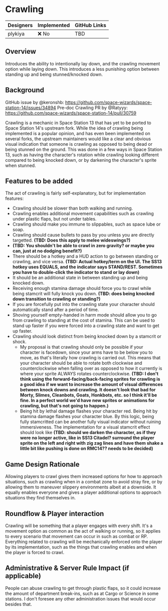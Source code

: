 # Crawling

| Designers | Implemented | GitHub Links |
|---|---|---|
| plykiya | :x: No | TBD |

## Overview

Introduces the ability to intentionally lay down, and the crawling movement option while laying down. This introduces a less punishing option between standing up and being stunned/knocked down.

## Background

GitHub issue by @keronshb: https://github.com/space-wizards/space-station-14/issues/34894
Pre-doc Crawling PR by @Ratyyy: https://github.com/space-wizards/space-station-14/pull/30759

Crawling is a mechanic in Space Station 13 that has yet to be ported to Space Station 14's upstream fork. While the idea of crawling being implemented is a popular opinion, and has even been implemented on several forks, the upstream maintainers would like a clear and obvious visual indication that someone is crawling as opposed to being dead or being stunned on the ground. This was done in a few ways in Space Station 13, such as having the character's rotation while crawling looking different compared to being knocked down, or by darkening the character's sprite when stunned.

## Features to be added

The act of crawling is fairly self-explanatory, but for implementation features:

- Crawling should be slower than both walking and running.
- Crawling enables additional movement capabilities such as crawling under plastic flaps, but not under tables.
- Crawling should make you immune to slippables, such as space lube or soap.
- Crawling should cause bullets to pass by you unless you are directly targetted. **(TBD: Does this apply to melee wideswings?)**
- **(TBD: You shouldn't be able to crawl in zero gravity? or maybe you can, just at no dodging benefit?)**
- There should be a hotkey and a HUD action to go between standing or crawling, and vice versa. **(TBD: Actual hotkey/term on the UI. The SS13 hotkey uses EQUALS, and the indicator says STAND/REST. Sometimes you have to double-click the indicator to stand or lay down)**
- It should be an additional state in between standing up and being knocked down.
- Receiving enough stamina damage should force you to crawl while being stamcrit will fully knock you down. **(TBD: does being knocked down transition to crawling or standing?)**
- If you are forcefully put into the crawling state your character should automatically stand after a period of time.
- Shoving yourself empty-handed in harm mode should allow you to go from crawling to standing at the cost of stamina. This can be used to stand up faster if you were forced into a crawling state and want to get up faster.
- Crawling should look distinct from being knocked down by a stamcrit or shock.
  - My proposal is that crawling should only be possible if your character is facedown, since your arms have to be below you to move, as that's literally how crawling is carried out. This means that your character should be able to rotate both clockwise and counterclockwise when falling over as opposed to how it currently is where your sprite ALWAYS rotates counterclockwise. **(TBD: I don't think using the forward-facing/back-facing sprites for crawling is a good idea if we want to increase the amount of visual differences between knock downs and crawling. It doesn't look that bad for Morty, Slimes, Cleanbots, Goats, Honkbots, etc. so I think it'll be fine. In a perfect world we'd have new sprites or animations for crawling, but that's not going to happen.)**
  - Being hit by lethal damage flashes your character red. Being hit by stamina damage flashes your character blue. By this logic, being fully stamcritted can be another fully visual indicator without ruining immersiveness. The implementation for a visual stamcrit effect should look like **(TBD: should we darken the character, as if they were no longer active, like in SS13 Citadel? surround the player sprite on the left and right with zig zag lines and have them shake a little bit like pushing is done on RMC14?? needs to be decided)**

## Game Design Rationale

Allowing players to crawl gives them increased options for how to approach situations, such as crawling when in a combat zone to avoid stray fire, or by allowing them to maneuver slippery environments albeit at a downside. It equally enables everyone and gives a player additional options to approach situations they find themselves in.

## Roundflow & Player interaction

Crawling will be something that a player engages with every shift. It's a movement option as common as the act of walking or running, so it applies to every scenario that movement can occur in such as combat or RP. Everything related to crawling will be mechanically enforced onto the player by its implementation, such as the things that crawling enables and when the player is forced to crawl.

## Administrative & Server Rule Impact (if applicable)

People can abuse crawling to get through plastic flaps, so it could increase the amount of department break-ins, such as at Cargo or Science in some stations. I don't foresee any other administration issues that would occur besides that.
